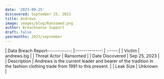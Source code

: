 ```yaml
---
date: '2023-09-25'
discovered: September 25, 2023
title: Andrews
image: images/blog/Ransomed.png
author: Breachsense Support
draft: false
yearmonths: 2023/september
---
```


| Data Breach Report------------:     |:-------------:    | :-----:|
| Victim      | andrews.bg      | 
| Threat Actor      | Ransomed      | 
| Date Discovered      | Sep 25, 2023      | 
| Description      | Andrews is the current leader and bearer of the tradition in the fashion clothing trade from 1991 to this present.      | 
| Leak Size      | Unknown      | 

